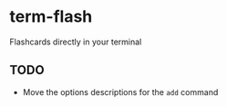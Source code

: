 # term-flash
Flashcards directly in your terminal

## TODO
- Move the options descriptions for the `add` command
